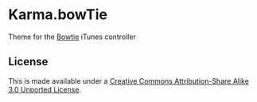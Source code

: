 Karma.bowTie
============

Theme for the [Bowtie](http://bowtieapp.com/) iTunes controller

## License

This is made available under a [Creative Commons Attribution-Share Alike 3.0 Unported License](http://creativecommons.org/licenses/by-sa/3.0).